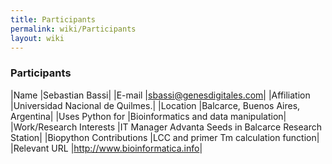 ```yaml
---
title: Participants
permalink: wiki/Participants
layout: wiki
---
```


### Participants

|Name |Sebastian Bassi| |E-mail |sbassi@genesdigitales.com| |Affiliation
|Universidad Nacional de Quilmes.| |Location |Balcarce, Buenos Aires,
Argentina| |Uses Python for |Bioinformatics and data manipulation|
|Work/Research Interests |IT Manager Advanta Seeds in Balcarce Research
Station| |Biopython Contributions |LCC and primer Tm calculation
function| |Relevant URL |<http://www.bioinformatica.info>|

